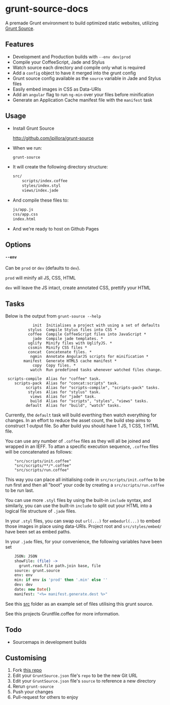 grunt-source-docs
====================

A premade Grunt environment to build optimized static websites,
utilizing [Grunt Source](https://github.com/jpillora/grunt-source).

## Features

* Development and Production builds with `--env dev|prod`
* Compile your CoffeeScript, Jade and Stylus
* Watch source each directory and compile only what is required
* Add a `config` object to have it merged into the grunt config
* Grunt source config available as the `source` variable in Jade and Stylus files
* Easily embed images in CSS as Data-URIs
* Add an `angular` flag to run `ng-min` over your files before minification
* Generate an Application Cache manifest file with the `manifest` task

## Usage

* Install Grunt Source

	http://github.com/jpillora/grunt-source
  
* When we run:

  ``` sh
  grunt-source
  ```

* It will create the following directory structure:

  ``` sh
  src/
      scripts/index.coffee
      styles/index.styl
      views/index.jade
  ```


* And compile these files to:

  ``` sh
  js/app.js
  css/app.css
  index.html
  ```

* And we're ready to host on Github Pages

## Options

#### `--env`

Can be `prod` or `dev` (defaults to `dev`).

`prod` will minify all JS, CSS, HTML

`dev` will leave the JS intact, create annotated CSS, prettify your HTML

## Tasks

Below is the output from `grunt-source --help`

```
            init  Initialises a project with using a set of defaults
          stylus  Compile Stylus files into CSS *
          coffee  Compile CoffeeScript files into JavaScript *
            jade  Compile jade templates. *
          uglify  Minify files with UglifyJS. *
          cssmin  Minify CSS files *
          concat  Concatenate files. *
           ngmin  Annotate AngularJS scripts for minification *
        manifest  Generate HTML5 cache manifest *
            copy  Copy files. *
           watch  Run predefined tasks whenever watched files change.
           
 scripts-compile  Alias for "coffee" task.
    scripts-pack  Alias for "concat:scripts" task.
         scripts  Alias for "scripts-compile", "scripts-pack" tasks.
          styles  Alias for "stylus" task.
           views  Alias for "jade" task.
           build  Alias for "scripts", "styles", "views" tasks.
         default  Alias for "build", "watch" tasks.
```

Currently, the `default` task will build everthing then watch everything
for changes. In an effort to reduce the asset count, the build step
aims to construct 1 output file. So after build you should have 1 JS,
1 CSS, 1 HTML file.

You can use any number of `.coffee` files
as they will all be joined and wrapped in an IEFF. To attan a specific execution
sequence, `.coffee` files will be concatenated as follows:

```
	"src/scripts/init.coffee"
	"src/scripts/**/*.coffee"
	"src/scripts/run.coffee"
```

This way you can place all initialising code in `src/scripts/init.coffee` to be
run first and then all "boot" your code by creating a `src/scripts/run.coffee`
to be run last.

You can use more
`.styl` files by using the built-in `include` syntax, and similarly,
you can use the built-in `include` to split out your HTML into a
logical file structure of `.jade` files.

In your `.styl` files, you can swap out `url(...)` for `embedurl(...)` to embed those
images in place using data-URIs. Project root and `src/styles/embed/` have been set
as embed paths.

In your `.jade` files, for your convenience, the following variables have been set

``` coffee
    JSON: JSON
    showFile: (file) ->
      grunt.read.file path.join base, file
    source: grunt.source
    env: env
    min: if env is 'prod' then '.min' else ''
    dev: dev
    date: new Date()
    manifest: "<%= manifest.generate.dest %>"
```

See this [src](https://github.com/jpillora/verifyjs-com/tree/build-tool-refactor/src)
folder as an example set of files utilising this grunt source.

See this projects Gruntfile.coffee for more information.

## Todo

* Sourcemaps in development builds

## Customising

1. Fork [this repo](https://github.com/jpillora/grunt-source-web)
2. Edit your `GruntSource.json` file's `repo` to be the new Git URL
3. Edit your `GruntSource.json` file's `source` to reference a new directory
4. Rerun `grunt-source`
5. Push your changes
6. Pull-request for others to enjoy

